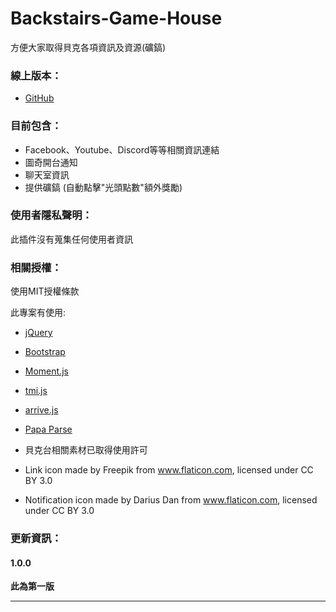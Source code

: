 # Backstairs-Game-House

方便大家取得貝克各項資訊及資源(礦鎬)

### 線上版本：
- [GitHub](https://github.com/kakapontw/Backstairs-Game-House)

### 目前包含：
- Facebook、Youtube、Discord等等相關資訊連結
- 圖奇開台通知
- 聊天室資訊
- 提供礦鎬 (自動點擊"光頭點數"額外獎勵)

### 使用者隱私聲明：
此插件沒有蒐集任何使用者資訊

### 相關授權：
使用MIT授權條款

此專案有使用:
* [jQuery](https://jquery.com/)
* [Bootstrap](https://getbootstrap.com/)
* [Moment.js](https://momentjs.com/)
* [tmi.js](https://www.tmijs.org/)
* [arrive.js](https://github.com/uzairfarooq/arrive)
* [Papa Parse](https://www.papaparse.com/)

* 貝克台相關素材已取得使用許可
* Link icon made by Freepik from www.flaticon.com, licensed under CC BY 3.0
* Notification icon made by Darius Dan from www.flaticon.com, licensed under CC BY 3.0

### 更新資訊：
<h4>1.0.0</h4>
<p><strong>此為第一版</strong></p>
<hr>
